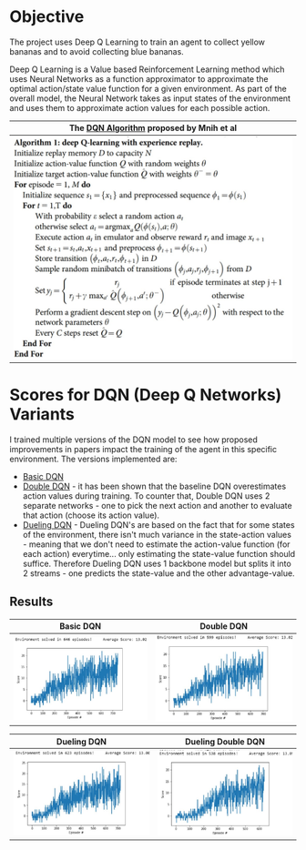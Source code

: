 # Objective
The project uses Deep Q Learning to train an agent to collect yellow bananas and to avoid collecting blue bananas.

Deep Q Learning is a Value based Reinforcement Learning method which uses Neural Networks as a function approximator to approximate the optimal action/state value function for a given environment. As part of the overall model, the Neural Network takes as input states of the environment and uses them to approximate action values for each possible action.

| The [DQN Algorithm](https://storage.googleapis.com/deepmind-media/dqn/DQNNaturePaper.pdf) proposed by Mnih et al |
| -----------------------------------|
| ![DQN Algorithm](https://github.com/AJS1NGH/Udacity-Deep-Reinforcement-Learning/blob/master/Project1/images/dqn_algo.jpg) |


# Scores for DQN (Deep Q Networks) Variants

I trained multiple versions of the DQN model to see how proposed improvements in papers impact the training of the agent in this specific environment. The versions implemented are:
* [Basic DQN](https://storage.googleapis.com/deepmind-media/dqn/DQNNaturePaper.pdf)
* [Double DQN](https://arxiv.org/abs/1509.06461) - it has been shown that the baseline DQN overestimates action values during training. To counter that, Double DQN uses 2 separate networks - one to pick the next action and another to evaluate that action (choose its action value).
* [Dueling DQN](https://arxiv.org/abs/1511.06581) - Dueling DQN's are based on the fact that for some states of the environment, there isn't much variance in the state-action values - meaning that we don't need to estimate the action-value function (for each action) everytime... only estimating the state-value function should suffice. Therefore Dueling DQN uses 1 backbone model but splits  it into 2 streams - one predicts the state-value and the other advantage-value.

## Results
| Basic DQN | Double DQN |
:-------------------------:|:-------------------------:|
![Basic DQN](https://github.com/AJS1NGH/Udacity-Deep-Reinforcement-Learning/blob/master/Project1/images/DQN.jpg) |  ![Double DQN](https://github.com/AJS1NGH/Udacity-Deep-Reinforcement-Learning/blob/master/Project1/images/Double_DQN.jpg) |

| Dueling DQN | Dueling Double DQN |
:-------------------------:|:-------------------------:|
![Dueling DQN](https://github.com/AJS1NGH/Udacity-Deep-Reinforcement-Learning/blob/master/Project1/images/Dueling_DQN.jpg) |  ![Dueling Double DQN](https://github.com/AJS1NGH/Udacity-Deep-Reinforcement-Learning/blob/master/Project1/images/Dueling_Double_DQN.jpg) |

